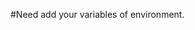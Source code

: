 <!--- Todo list for automate task --->
<!--- Autor: Carlos Alberto Guzmán --->
<!--- License: M.I.T--->
<!--- Date Published: 28/03/2022--->


#Need add your variables of environment.
